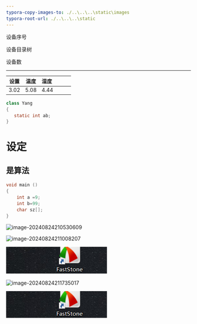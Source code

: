 ```yaml
---
typora-copy-images-to: ./..\..\..\static\images
typora-root-url: ./..\..\..\static
---
```


设备序号

设备目录树

设备数

---

| 设置 | 温度 | 湿度 |      |      |      |
| :--: | :--: | :--- | ---- | ---- | ---- |
| 3.02 | 5.08 | 4.44 |      |      |      |

```java
class Yang 
{
   static int ab;
}
```

# 设定

## 是算法

```c
void main ()
{
    int a =9;
    int b=99;
    char sz[];
}
```

![image-20240824210530609](/images/image-20240824210530609.png)

![image-20240824211008207](/../images/image-20240824211008207.png)

![image-20240824211355998](/../../static/images/image-20240824211355998.png)

![image-20240824211735017](/images/image-20240824211735017.png)

![image-20240824211845061](/../../static/images/image-20240824211845061.png)
